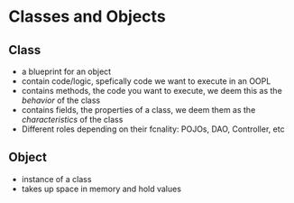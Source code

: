 # Classes and Objects

## Class

- a blueprint for an object
- contain code/logic, spefically code we want to execute in an OOPL
- contains methods, the code you want to execute, we deem this as the _behavior_ of the class
- contains fields, the properties of a class, we deem them as the _characteristics_ of the class
- Different roles depending on their fcnality: POJOs, DAO, Controller, etc

## Object

- instance of a class
- takes up space in memory and hold values
